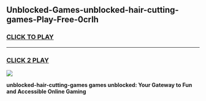 
## Unblocked-Games-unblocked-hair-cutting-games-Play-Free-0crlh
<h3>
<a href="https://premium76.site?title=unblocked-hair-cutting-games&ref=17A">CLICK TO PLAY</a></h3>
<hr>

<h3>
<a href="https://premium76.site?title=unblocked-hair-cutting-games&ref=17A">CLICK 2 PLAY</a>
  
</h3>

<a href="https://premium76.site?title=unblocked-hair-cutting-games&ref=17A"><img src="https://clearcache.store/games.png"></a>


**unblocked-hair-cutting-games games unblocked: Your Gateway to Fun and Accessible Online Gaming**
